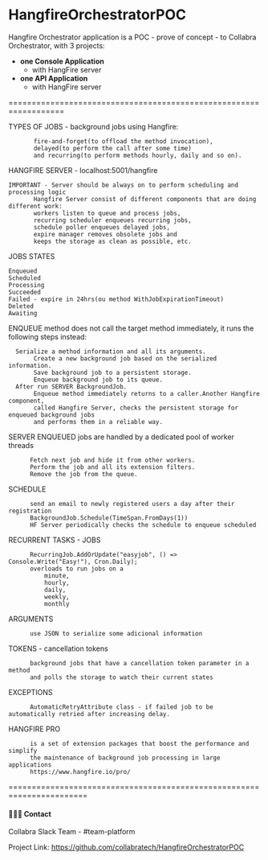 # HangfireOrchestratorPOC
Hangfire Orchestrator application is a POC - prove of concept - to Collabra Orchestrator, with 3 projects:
	 
- **one Console Application**
	- 	with HangFire server
- **one API Application**
 	- 	with HangFire server
 
==================================================================

 TYPES OF JOBS - background jobs using Hangfire: 
 
           fire-and-forget(to offload the method invocation), 
           delayed(to perform the call after some time)
           and recurring(to perform methods hourly, daily and so on).

HANGFIRE SERVER  - localhost:5001/hangfire

	IMPORTANT - Server should be always on to perform scheduling and processing logic
           Hangfire Server consist of different components that are doing different work:
           workers listen to queue and process jobs,
           recurring scheduler enqueues recurring jobs,
           schedule poller enqueues delayed jobs,
           expire manager removes obsolete jobs and
           keeps the storage as clean as possible, etc.

JOBS STATES 
      
	Enqueued
	Scheduled
	Processing
	Succeeded
	Failed - expire in 24hrs(ou method WithJobExpirationTimeout)
	Deleted
	Awaiting
          
ENQUEUE method does not call the target method immediately, it runs the following steps instead:

	  Serialize a method information and all its arguments.
           Create a new background job based on the serialized information.
           Save background job to a persistent storage.
           Enqueue background job to its queue.
      After run SERVER BackgroundJob.
           Enqueue method immediately returns to a caller.Another Hangfire component,
           called Hangfire Server, checks the persistent storage for enqueued background jobs
           and performs them in a reliable way.

SERVER ENQUEUED jobs are handled by a dedicated pool of worker threads

          Fetch next job and hide it from other workers.
          Perform the job and all its extension filters.
          Remove the job from the queue.


SCHEDULE  

          send an email to newly registered users a day after their registration
          BackgroundJob.Schedule(TimeSpan.FromDays(1))
          HF Server periodically checks the schedule to enqueue scheduled

RECURRENT TASKS - JOBS

          RecurringJob.AddOrUpdate("easyjob", () => Console.Write("Easy!"), Cron.Daily);
          overloads to run jobs on a 
              minute, 
              hourly, 
              daily, 
              weekly, 
              monthly

ARGUMENTS

          use JSON to serialize some adicional information


TOKENS - cancellation tokens

          background jobs that have a cancellation token parameter in a method 
          and polls the storage to watch their current states


EXCEPTIONS

          AutomaticRetryAttribute class - if failed job to be automatically retried after increasing delay.


 HANGFIRE PRO 
 
          is a set of extension packages that boost the performance and simplify
          the maintenance of background job processing in large applications
          https://www.hangfire.io/pro/

=======================================================================

 #### 👨🏼‍🏫 Contact
 
 Collabra Slack Team - #team-platform
 
 Project Link: https://github.com/collabratech/HangfireOrchestratorPOC




